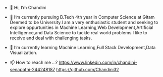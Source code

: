 - 👋 Hi, I’m Chandini

- 👀 I’m currently pursuing B.Tech 4th year in Computer Science at Gitam Deemed to be University.I am a very enthusiastic student and seeking to explore oppurtunities in Machine Learning,Web Development,Artificial Intelligence,and Data Science to tackle real world problems.I like to receive and deal with challenging tasks.

- 🌱 I’m currently learning Machine Learning,Full Stack Development,Data Visualization.

- 📫 How to reach me ...?
      https://www.linkedin.com/in/chandini-senapathi-244248187
      https://github.com/Chandini32
      

<!---
Chandini32/Chandini32 is a ✨ special ✨ repository because its `README.md` (this file) appears on your GitHub profile.
You can click the Preview link to take a look at your changes.
--->
